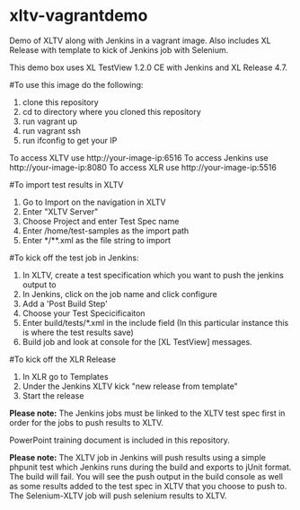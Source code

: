 # xltv-vagrantdemo
Demo of XLTV along with Jenkins in a vagrant image.
Also includes XL Release with template to kick of Jenkins job with Selenium.

This demo box uses XL TestView 1.2.0 CE with Jenkins and XL Release 4.7.

#To use this image do the following:

1. clone this repository
2. cd to directory where you cloned this repository
3. run vagrant up
4. run vagrant ssh
5. run ifconfig to get your IP

To access XLTV use http://your-image-ip:6516
To access Jenkins use http://your-image-ip:8080
To access XLR use http://your-image-ip:5516

#To import test results in XLTV
1. Go to Import on the navigation in XLTV
2. Enter "XLTV Server"
3. Choose Project and enter Test Spec name
4. Enter /home/test-samples as the import path
5. Enter */**.xml as the file string to import

#To kick off the test job in Jenkins:
1. In XLTV, create a test specification which you want to push the jenkins output to
2. In Jenkins, click on the job name and click configure
3. Add a 'Post Build Step'
4. Choose your Test Specicificaiton
5. Enter build/tests/*.xml in the include field (In this particular instance this is where the test results save)
5. Build job and look at console for the [XL TestView] messages.

#To kick off the XLR Release
1. In XLR go to Templates
2. Under the Jenkins XLTV kick "new release from template"
3. Start the release

<b>Please note:</b> The Jenkins jobs must be linked to the XLTV test spec first in order for the jobs to push results to XLTV.

PowerPoint training document is included in this repository.

<b>Please note:</b>  The XLTV job in Jenkins will push results using a simple phpunit test which Jenkins runs during the build and exports to jUnit format.  The build will fail.  You will see the push output in the build console as well as some results added to the test spec in XLTV that you choose to push to.  The Selenium-XLTV job will push selenium results to XLTV.

